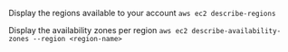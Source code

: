 Display the regions available to your account
`aws ec2 describe-regions`

Display the availability zones per region
`aws ec2 describe-availability-zones --region <region-name>`

